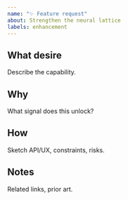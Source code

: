 ```yaml
---
name: "✨ Feature request"
about: Strengthen the neural lattice
labels: enhancement
---
```


## What desire

Describe the capability.

## Why

What signal does this unlock?

## How

Sketch API/UX, constraints, risks.

## Notes

Related links, prior art.
